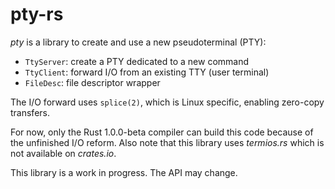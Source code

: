 # pty-rs

*pty* is a library to create and use a new pseudoterminal (PTY):
* `TtyServer`: create a PTY dedicated to a new command
* `TtyClient`: forward I/O from an existing TTY (user terminal)
* `FileDesc`: file descriptor wrapper

The I/O forward uses `splice(2)`, which is Linux specific, enabling zero-copy transfers.

For now, only the Rust 1.0.0-beta compiler can build this code because of the unfinished I/O reform.
Also note that this library uses *termios.rs* which is not available on *crates.io*.

This library is a work in progress.
The API may change.
